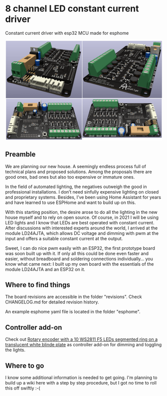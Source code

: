 # 8 channel LED constant current driver
Constant current driver with esp32 MCU made for esphome

![The PCB](https://github.com/andilge/8ch-constant-current-LED-driver/blob/master/images/board-views.png?raw=true)

## Preamble
We are planning our new house. A seemingly endless process full of technical plans and proposed solutions. Among the proposals there are good ones, bad ones but also too expensive or immature ones.

In the field of automated lighting, the negatives outweigh the good in professional installations. I don’t need sinfully expensive lighting on closed and proprietary systems. Besides, I’ve been using Home Assistant for years and have learned to use ESPHome and want to build up on this.

With this starting position, the desire arose to do all the lighting in the new house myself and to rely on open source. Of course, in 2021 I will be using LED lights and I know that LEDs are best operated with constant current. After discussions with interested experts around the world, I arrived at the module LD24AJTA, which allows DC voltage and dimming with pwm at the input and offers a suitable constant current at the output.

Sweet, I can do nice pwm easily with an ESP32, the first prototype board was soon built up with it. If only all this could be done even faster and easier, without breadboard and soldering connections individually… you know what came next: I built up my own board with the essentials of the module LD24AJTA and an ESP32 on it.

## Where to find things
The board revisions are accessible in the folder "revisions". Check CHANGELOG.md for detailed revision history.

An example esphome yaml file is located in the folder "esphome".

## Controller add-on
Check out [Rotary encoder with a 10 WS2811 F5 LEDs segmented ring on a translucent white blinde plate](https://github.com/andilge/8ch-constant-current-LED-driver "Rotary encoder with a 10 WS2811 F5 LEDs segmented ring on a translucent white blinde plate") as controller add-on for dimming and toggling the lights.


## Where to go
I know some additional information is needed to get going. I'm planning to build up a wiki here with a step by step procedure, but I got no time to roll this off swiftly :-(
